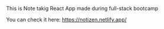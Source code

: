 This is Note takig React App made during full-stack bootcamp

You can check it here:
https://notizen.netlify.app/
